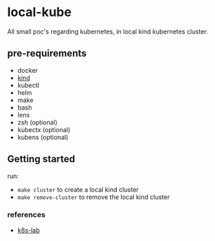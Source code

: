 # local-kube

All small poc's regarding kubernetes, in local kind kubernetes cluster.

## pre-requirements

- docker
- [kind](https://kind.sigs.k8s.io/docs/user/quick-start/#installation)
- kubectl
- helm
- make
- bash
- lens
- zsh (optional)
- kubectx (optional)
- kubens (optional)

## Getting started

run:
- `make cluster` to create a local kind cluster
- `make remove-cluster` to remove the local kind cluster
  
### references

- [k8s-lab](https://codeberg.org/drpdishant/k8s-lab)

